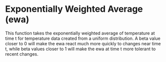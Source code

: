 # Exponentially Weighted Average (ewa)

This function takes the exponentially weighted average of temperature at time t for temperature data created from a uniform distribution. A beta value closer to 0 will make the ewa react much more quickly to changes near time t, while beta values closer to 1 will make the ewa at time t more tolerant to recent changes. 
